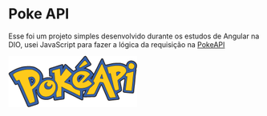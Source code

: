 # Poke API

Esse foi um projeto simples desenvolvido durante os estudos de Angular na DIO, usei JavaScript para fazer a lógica da requisição na [PokeAPI](https://pokeapi.co/)



![Logo](https://raw.githubusercontent.com/PokeAPI/media/master/logo/pokeapi_256.png)
